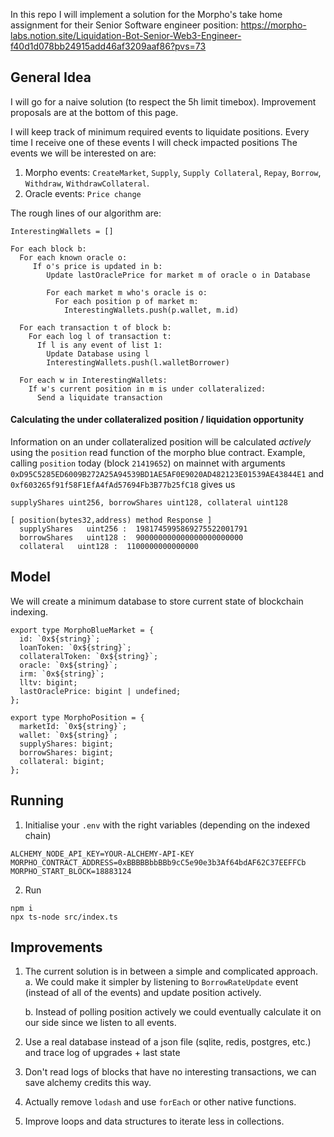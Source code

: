 In this repo I will implement a solution for the Morpho's take home assignment for their Senior Software engineer position:
https://morpho-labs.notion.site/Liquidation-Bot-Senior-Web3-Engineer-f40d1d078bb24915add46af3209aaf86?pvs=73

## General Idea

I will go for a naive solution (to respect the 5h limit timebox). Improvement proposals are at the bottom of this page.

I will keep track of minimum required events to liquidate positions. Every time I receive one of these events I will check impacted positions
The events we will be interested on are:

1. Morpho events: `CreateMarket`, `Supply`, `Supply Collateral`, `Repay`, `Borrow`, `Withdraw`, `WithdrawCollateral`.
2. Oracle events: `Price change`

The rough lines of our algorithm are:

```
InterestingWallets = []

For each block b:
  For each known oracle o:
     If o's price is updated in b:
        Update lastOraclePrice for market m of oracle o in Database

        For each market m who's oracle is o:
          For each position p of market m:
            InterestingWallets.push(p.wallet, m.id)

  For each transaction t of block b:
    For each log l of transaction t:
      If l is any event of list 1:
        Update Database using l
        InterestingWallets.push(l.walletBorrower)

  For each w in InterestingWallets:
    If w's current position in m is under collateralized:
      Send a liquidate transaction
```

#### Calculating the under collateralized position / liquidation opportunity

Information on an under collateralized position will be calculated _actively_ using the `position` read function of the morpho blue contract.
Example, calling `position` today (block `21419652`) on mainnet with arguments `0xD95C5285ED6009B272A25A94539BD1AE5AF0E9020AD482123E01539AE43844E1` and `0xf603265f91f58F1EfA4fAd57694Fb3B77b25fC18` gives us

```
supplyShares uint256, borrowShares uint128, collateral uint128

[ position(bytes32,address) method Response ]
  supplyShares   uint256 :  1981745995869275522001791
  borrowShares   uint128 :  900000000000000000000000
  collateral   uint128 :  1100000000000000
```

## Model

We will create a minimum database to store current state of blockchain indexing.

```
export type MorphoBlueMarket = {
  id: `0x${string}`;
  loanToken: `0x${string}`;
  collateralToken: `0x${string}`;
  oracle: `0x${string}`;
  irm: `0x${string}`;
  lltv: bigint;
  lastOraclePrice: bigint | undefined;
};

export type MorphoPosition = {
  marketId: `0x${string}`;
  wallet: `0x${string}`;
  supplyShares: bigint;
  borrowShares: bigint;
  collateral: bigint;
};
```

## Running

1. Initialise your `.env` with the right variables (depending on the indexed chain)

```
ALCHEMY_NODE_API_KEY=YOUR-ALCHEMY-API-KEY
MORPHO_CONTRACT_ADDRESS=0xBBBBBbbBBb9cC5e90e3b3Af64bdAF62C37EEFFCb
MORPHO_START_BLOCK=18883124
```

2. Run

```
npm i
npx ts-node src/index.ts
```

## Improvements

1. The current solution is in between a simple and complicated approach.
   a. We could make it simpler by listening to `BorrowRateUpdate` event (instead of all of the events) and update position actively.

   b. Instead of polling position actively we could eventually calculate it on our side since we listen to all events.

2. Use a real database instead of a json file (sqlite, redis, postgres, etc.) and trace log of upgrades + last state
3. Don't read logs of blocks that have no interesting transactions, we can save alchemy credits this way.
4. Actually remove `lodash` and use `forEach` or other native functions.
5. Improve loops and data structures to iterate less in collections.
